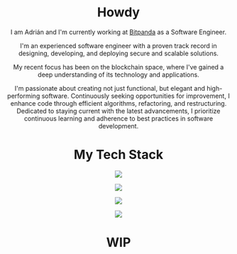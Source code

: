 <div align="center">

# Howdy 

I am Adrián and I'm currently working at [Bitpanda](https://www.linkedin.com/company/bitpanda/) as a Software Engineer.

I'm an experienced software engineer with a proven track record in designing, developing, and deploying secure and scalable solutions.

My recent focus has been on the blockchain space, where I've gained a deep understanding of its technology and applications. 

I'm passionate about creating not just functional, but elegant and high-performing software. Continuously seeking opportunities for improvement, I enhance code through efficient algorithms, refactoring, and restructuring. Dedicated to staying current with the latest advancements, I prioritize continuous learning and adherence to best practices in software development.

# My Tech Stack

[![](https://skillicons.dev/icons?i=python,javascript,typescript&perline=3)](#)

[![](https://skillicons.dev/icons?i=django,fastapi,flask&perline=3)](#)

[![](https://skillicons.dev/icons?i=aws,docker,kubernetes,gitlab,github,terraform&perline=3)](#)

[![](https://skillicons.dev/icons?i=postgres,mysql,redis&perline=3)](#)

# WIP

</div>
